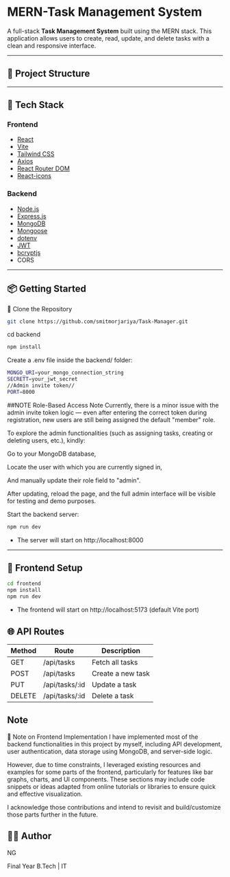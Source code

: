 # MERN-Task Management System

A full-stack **Task Management System** built using the MERN stack. This application allows users to create, read, update, and delete tasks with a clean and responsive interface.

---

## 📁 Project Structure

---



## 🚀 Tech Stack

### Frontend

- [React](https://reactjs.org/)
- [Vite](https://vitejs.dev/)
- [Tailwind CSS](https://tailwindcss.com/)
- [Axios](https://axios-http.com/)
- [React Router DOM](https://reactrouter.com/)
- [React-icons](https://react-icons.github.io/react-icons/)

### Backend

- [Node.js](https://nodejs.org/)
- [Express.js](https://expressjs.com/)
- [MongoDB](https://www.mongodb.com/)
- [Mongoose](https://mongoosejs.com/)
- [dotenv](https://www.npmjs.com/package/dotenv)
- [JWT](https://jwt.io/)
- [bcryptjs](https://www.npmjs.com/package/bcryptjs)
- CORS

---

## 📦 Getting Started

 📁 Clone the Repository

```bash
git clone https://github.com/smitmorjariya/Task-Manager.git
```

 cd backend

```bash
npm install
```

Create a .env file inside the backend/ folder:

```bash
MONGO_URI=your_mongo_connection_string
SECRETT=your_jwt_secret   
//Admin invite token//
PORT=8000

```
##NOTE
 Role-Based Access Note
Currently, there is a minor issue with the admin invite token logic — even after entering the correct token during registration, new users are still being assigned the default "member" role.

To explore the admin functionalities (such as assigning tasks, creating or deleting users, etc.), kindly:

Go to your MongoDB database,

Locate the user with which you are currently signed in,

And manually update their role field to "admin".

After updating, reload the page, and the full admin interface will be visible for testing and demo purposes.



Start the backend server:

```bash
npm run dev
```
- The server will start on http://localhost:8000


---

## 🎨 Frontend Setup
```bash
cd frontend
npm install
npm run dev
```
- The frontend will start on http://localhost:5173 (default Vite port)

## 🌐 API Routes
| Method | Route              | Description          |
|--------|--------------------|----------------------|
| GET    | /api/tasks         | Fetch all tasks      |
| POST   | /api/tasks         | Create a new task    |
| PUT    | /api/tasks/:id     | Update a task        |
| DELETE | /api/tasks/:id     | Delete a task        |


## Note
📌 Note on Frontend Implementation
I have implemented most of the backend functionalities in this project by myself, including API development, user authentication, data storage using MongoDB, and server-side logic.

However, due to time constraints, I leveraged existing resources and examples for some parts of the frontend, particularly for features like bar graphs, charts, and UI components. These sections may include code snippets or ideas adapted from online tutorials or libraries to ensure quick and effective visualization.

I acknowledge those contributions and intend to revisit and build/customize those parts further in the future.

## 🧑‍💻 Author

NG

Final Year B.Tech | IT

 
